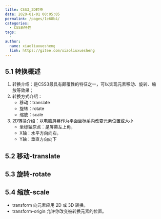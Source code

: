```yaml
---
title: CSS3_2D转换
date: 2020-01-01 00:05:05
permalink: /pages/1e68b4/
categories:
  - CSS新特性
tags:
  - 
author: 
  name: xiaoliuxuesheng
  link: https://gitee.com/xiaoliuxuesheng
---
```


## 5.1 转换概述

1. 转换介绍：是CSS3最具有颠覆性的特征之一，可以实现元素移动、旋转、缩放等效果；
2. 转换方式介绍：
   - 移动：translate
   - 旋转：rotate
   - 缩放：scale
3. 2D转换介绍：以电脑屏幕作为平面坐标系内改变元素位置或大小
   - 坐标轴原点：是屏幕左上角，
   - X轴：水平方向向右，
   - Y轴：垂直方向向下

## 5.2 移动-translate


## 5.3 旋转-rotate

## 5.4 缩放-scale

- transform 向元素应用 2D 或 3D 转换。
- transform-origin 允许你改变被转换元素的位置。

